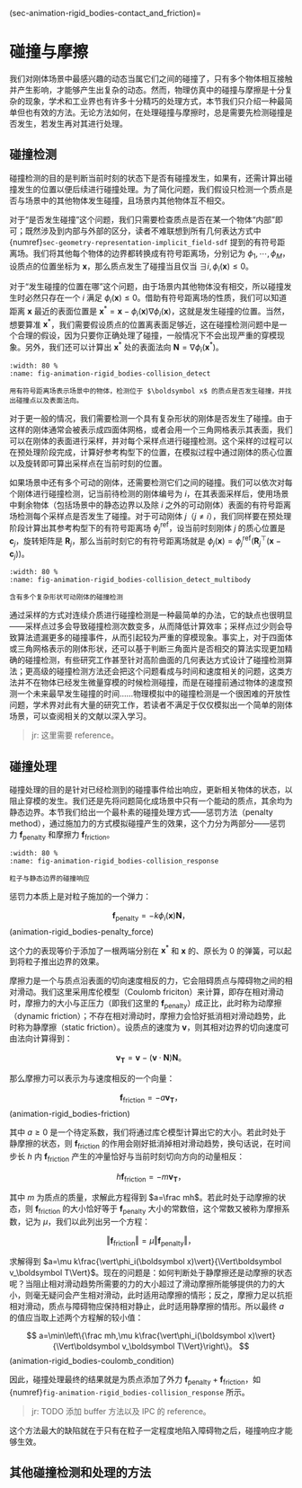 (sec-animation-rigid_bodies-contact_and_friction)=
# 碰撞与摩擦

我们对刚体场景中最感兴趣的动态当属它们之间的碰撞了，只有多个物体相互接触并产生影响，才能够产生出复杂的动态。然而，物理仿真中的碰撞与摩擦是十分复杂的现象，学术和工业界也有许多十分精巧的处理方式，本节我们只介绍一种最简单但也有效的方法。无论方法如何，在处理碰撞与摩擦时，总是需要先检测碰撞是否发生，若发生再对其进行处理。

## 碰撞检测

碰撞检测的目的是判断当前时刻的状态下是否有碰撞发生，如果有，还需计算出碰撞发生的位置以便后续进行碰撞处理。为了简化问题，我们假设只检测一个质点是否与场景中的其他物体发生碰撞，且场景内其他物体互不相交。

对于“是否发生碰撞”这个问题，我们只需要检查质点是否在某一个物体“内部”即可；既然涉及到内部与外部的区分，读者不难联想到所有几何表达方式中 {numref}`sec-geometry-representation-implicit_field-sdf` 提到的有符号距离场。我们将其他每个物体的边界都转换成有符号距离场，分别记为 $\phi_1,\cdots,\phi_M$，设质点的位置坐标为 $\boldsymbol x$，那么质点发生了碰撞当且仅当 $\exists i,\phi_i(\boldsymbol x)\le 0$。

对于“发生碰撞的位置在哪”这个问题，由于场景内其他物体没有相交，所以碰撞发生时必然只存在一个 $i$ 满足 $\phi_i(\boldsymbol x)\le 0$。借助有符号距离场的性质，我们可以知道距离 $\boldsymbol x$ 最近的表面位置是 $\boldsymbol x^*=\boldsymbol x-\phi_i(\boldsymbol x)\nabla\phi_i(\boldsymbol x)$，这就是发生碰撞的位置。当然，想要算准 $\boldsymbol x^*$，我们需要假设质点的位置离表面足够近，这在碰撞检测问题中是一个合理的假设，因为只要你正确处理了碰撞，一般情况下不会出现严重的穿模现象。另外，我们还可以计算出 $\boldsymbol x^*$ 处的表面法向 $\boldsymbol N=\nabla\phi_i(\boldsymbol x^*)$。

```{figure} fig/animation-rigid_bodies-collision_detect.png
:width: 80 %
:name: fig-animation-rigid_bodies-collision_detect

用有符号距离场表示场景中的物体，检测位于 $\boldsymbol x$ 的质点是否发生碰撞，并找出碰撞点以及表面法向。
```

对于更一般的情况，我们需要检测一个具有复杂形状的刚体是否发生了碰撞。由于这样的刚体通常会被表示成四面体网格，或者会用一个三角网格表示其表面，我们可以在刚体的表面进行采样，并对每个采样点进行碰撞检测。这个采样的过程可以在预处理阶段完成，计算好参考构型下的位置，在模拟过程中通过刚体的质心位置以及旋转即可算出采样点在当前时刻的位置。

如果场景中还有多个可动的刚体，还需要检测它们之间的碰撞。我们可以依次对每个刚体进行碰撞检测，记当前待检测的刚体编号为 $i$，在其表面采样后，使用场景中剩余物体（包括场景中的静态边界以及除 $i$ 之外的可动刚体）表面的有符号距离场检测每个采样点是否发生了碰撞。对于可动刚体 $j$（$j\ne i$），我们同样要在预处理阶段计算出其参考构型下的有符号距离场 $\phi^\mathrm{ref}_j$，设当前时刻刚体 $j$ 的质心位置是 $\boldsymbol c_j$，旋转矩阵是 $\boldsymbol R_j$，那么当前时刻它的有符号距离场就是 $\phi_j(\boldsymbol x)=\phi^\mathrm{ref}_j\left(\boldsymbol R_j^\top(\boldsymbol x-\boldsymbol c_j)\right)$。

```{figure} fig/animation-rigid_bodies-collision_detect_multibody.png
:width: 80 %
:name: fig-animation-rigid_bodies-collision_detect_multibody

含有多个复杂形状可动刚体的碰撞检测
```

通过采样的方式对连续介质进行碰撞检测是一种最简单的办法，它的缺点也很明显——采样点过多会导致碰撞检测次数变多，从而降低计算效率；采样点过少则会导致算法遗漏更多的碰撞事件，从而引起较为严重的穿模现象。事实上，对于四面体或三角网格表示的刚体形状，还可以基于判断三角面片是否相交的算法实现更加精确的碰撞检测，有些研究工作甚至针对高阶曲面的几何表达方式设计了碰撞检测算法；更高级的碰撞检测方法还会把这个问题看成与时间和速度相关的问题，这类方法并不在物体已经发生微量穿模的时候检测碰撞，而是在碰撞前通过物体的速度预测一个未来最早发生碰撞的时间……物理模拟中的碰撞检测是一个很困难的开放性问题，学术界对此有大量的研究工作，若读者不满足于仅仅模拟出一个简单的刚体场景，可以查阅相关的文献以深入学习。

> jr: 这里需要 reference。

## 碰撞处理

碰撞处理的目的是针对已经检测到的碰撞事件给出响应，更新相关物体的状态，以阻止穿模的发生。我们还是先将问题简化成场景中只有一个能动的质点，其余均为静态边界。本节我们给出一个最朴素的碰撞处理方式——惩罚方法（penalty method），通过施加力的方式模拟碰撞产生的效果，这个力分为两部分——惩罚力 $\boldsymbol f_\mathrm{penalty}$ 和摩擦力 $\boldsymbol f_\mathrm{friction}$。

```{figure} fig/animation-rigid_bodies-collision_response.png
:width: 80 %
:name: fig-animation-rigid_bodies-collision_response

粒子与静态边界的碰撞响应
```

惩罚力本质上是对粒子施加的一个弹力：

$$
\boldsymbol f_\mathrm{penalty}=-k\phi_i(\boldsymbol x)\boldsymbol N，
$$ (animation-rigid_bodies-penalty_force)

这个力的表现等价于添加了一根两端分别在 $\boldsymbol x^*$ 和 $\boldsymbol x$ 的、原长为 $0$ 的弹簧，可以起到将粒子推出边界的效果。

摩擦力是一个与质点沿表面的切向速度相反的力，它会阻碍质点与障碍物之间的相对滑动。我们这里采用库伦模型（Coulomb friciton）来计算，即存在相对滑动时，摩擦力的大小与正压力（即我们这里的 $\boldsymbol f_\mathrm{penalty}$）成正比，此时称为动摩擦（dynamic friction）；不存在相对滑动时，摩擦力会恰好抵消相对滑动趋势，此时称为静摩擦（static friction）。设质点的速度为 $\boldsymbol v$，则其相对边界的切向速度可由法向计算得到：

$$
\boldsymbol v_\boldsymbol T=\boldsymbol v-(\boldsymbol v\cdot\boldsymbol N)\boldsymbol N。
$$

那么摩擦力可以表示为与速度相反的一个向量：

$$
\boldsymbol f_\mathrm{friction}=-a\boldsymbol v_\boldsymbol T，
$$ (animation-rigid_bodies-friction)

其中 $a\ge 0$ 是一个待定系数，我们将通过库仑模型计算出它的大小。若此时处于静摩擦的状态，则 $\boldsymbol f_\mathrm{friction}$ 的作用会刚好抵消掉相对滑动趋势，换句话说，在时间步长 $h$ 内 $\boldsymbol f_\mathrm{friction}$ 产生的冲量恰好与当前时刻切向方向的动量相反：
	
$$
h\boldsymbol f_\mathrm{friction}=-m\boldsymbol v_\boldsymbol T，
$$

其中 $m$ 为质点的质量，求解此方程得到 $a=\frac mh$。若此时处于动摩擦的状态，则 $\boldsymbol f_\mathrm{friction}$ 的大小恰好等于 $\boldsymbol f_\mathrm{penalty}$ 大小的常数倍，这个常数又被称为摩擦系数，记为 $\mu$，我们以此列出另一个方程：

$$
\Vert\boldsymbol f_\mathrm{friction}\Vert=\mu\Vert\boldsymbol f_\mathrm{penalty}\Vert，
$$

求解得到 $a=\mu k\frac{\vert\phi_i(\boldsymbol x)\vert}{\Vert\boldsymbol v_\boldsymbol T\Vert}$。现在的问题是：如何判断处于静摩擦还是动摩擦的状态呢？当阻止相对滑动趋势所需要的力的大小超过了滑动摩擦所能够提供的力的大小，则毫无疑问会产生相对滑动，此时适用动摩擦的情形；反之，摩擦力足以抗拒相对滑动，质点与障碍物应保持相对静止，此时适用静摩擦的情形。所以最终 $a$ 的值应当取上述两个方程解的较小值：

$$
a=\min\left\{\frac mh,\mu k\frac{\vert\phi_i(\boldsymbol x)\vert}{\Vert\boldsymbol v_\boldsymbol T\Vert}\right\}。
$$ (animation-rigid_bodies-coulomb_condition)

因此，碰撞处理最终的结果就是为质点添加了外力 $\boldsymbol f_\mathrm{penalty}+\boldsymbol f_\mathrm{friction}$，如{numref}`fig-animation-rigid_bodies-collision_response` 所示。

> jr: TODO 添加 buffer 方法以及 IPC 的 reference。

这个方法最大的缺陷就在于只有在粒子一定程度地陷入障碍物之后，碰撞响应才能够生效。

## 其他碰撞检测和处理的方法
